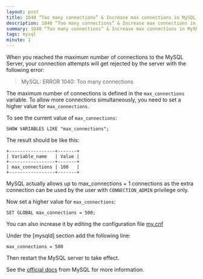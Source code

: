 ```yaml
---
layout: post
title: 1040 “Too many connections” & Increase max connections in MySQL
description: 1040 “Too many connections” & Increase max connections in MySQL
summary: 1040 “Too many connections” & Increase max connections in MySQL
tags: mysql
minute: 1
---
```


When you reached the maximum number of connections to the MySQL Server, your connection attempts will get rejected by the server with the following error:

> MySQL: ERROR 1040: Too many connections

The maximum number of connections is defined in the `max_connections` variable. To allow more connections simultaneously, you need to set a higher value for `max_connections`.

To see the current value of `max_connections`:

```
SHOW VARIABLES LIKE "max_connections";
```

The result should be like this:

```
+-----------------+-------+
| Variable_name   | Value |
+-----------------+-------+
| max_connections | 100   |
+-----------------+-------+
```

MySQL actually allows up to max_connections + 1 connections as the extra connection can be used by the user with `CONNECTION_ADMIN` privilege only.

Now set a higher value for `max_connections`:

```
SET GLOBAL max_connections = 500;
```

You can also increase it by editing the configuration file [my.cnf](https://randomsql.com/2020/05/where-to-find-mysql-mycnf-file)

Under the [mysqld] section add the following line:

```
max_connections = 500
```

Then restart the MySQL server to take effect.

See the [official docs](https://dev.mysql.com/doc/refman/8.0/en/too-many-connections.html) from MySQL for more information.
